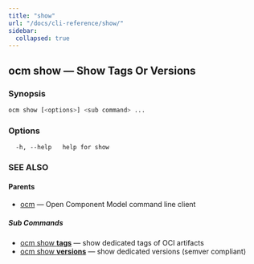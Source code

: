 ```yaml
---
title: "show"
url: "/docs/cli-reference/show/"
sidebar:
  collapsed: true
---
```


## ocm show &mdash; Show Tags Or Versions

### Synopsis

```bash
ocm show [<options>] <sub command> ...
```

### Options

```text
  -h, --help   help for show
```

### SEE ALSO

#### Parents

* [ocm](ocm.md)	 &mdash; Open Component Model command line client


##### Sub Commands

* [ocm show <b>tags</b>](ocm_show_tags.md)	 &mdash; show dedicated tags of OCI artifacts
* [ocm show <b>versions</b>](ocm_show_versions.md)	 &mdash; show dedicated versions (semver compliant)

